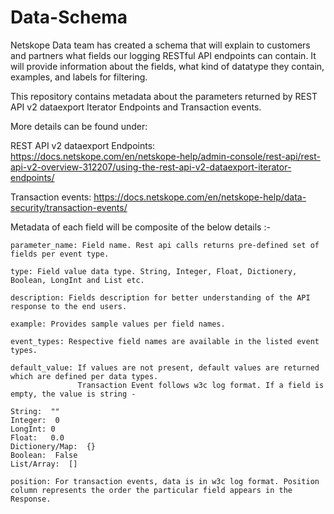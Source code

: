 # Data-Schema

Netskope Data team has created a schema that will explain to customers and partners what fields our logging RESTful API endpoints can contain. It will provide information about the fields, what kind of datatype they contain, examples, and labels for filtering. 

This repository contains metadata about the parameters returned by REST API v2 dataexport Iterator Endpoints and Transaction events.

More details can be found under:

REST API v2 dataexport Endpoints:
https://docs.netskope.com/en/netskope-help/admin-console/rest-api/rest-api-v2-overview-312207/using-the-rest-api-v2-dataexport-iterator-endpoints/

Transaction events:
https://docs.netskope.com/en/netskope-help/data-security/transaction-events/


Metadata of each field will be composite of the below details :-

```
parameter_name: Field name. Rest api calls returns pre-defined set of fields per event type. 

type: Field value data type. String, Integer, Float, Dictionery, Boolean, LongInt and List etc.

description: Fields description for better understanding of the API response to the end users.

example: Provides sample values per field names. 

event_types: Respective field names are available in the listed event types.

default_value: If values are not present, default values are returned which are defined per data types. 
               Transaction Event follows w3c log format. If a field is empty, the value is string -

String:  ""
Integer:  0
LongInt: 0
Float:   0.0
Dictionery/Map:  {}
Boolean:  False
List/Array:  []

position: For transaction events, data is in w3c log format. Position column represents the order the particular field appears in the Response.
```
